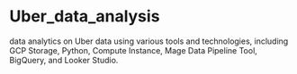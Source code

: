 # Uber_data_analysis
data analytics on Uber data using various tools and technologies, including GCP Storage, Python, Compute Instance, Mage Data Pipeline Tool, BigQuery, and Looker Studio.
